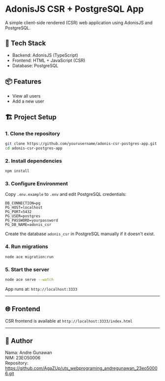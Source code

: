 
# AdonisJS CSR + PostgreSQL App

A simple client-side rendered (CSR) web application using AdonisJS and PostgreSQL.

## 🧰 Tech Stack

- Backend: AdonisJS (TypeScript)
- Frontend: HTML + JavaScript (CSR)
- Database: PostgreSQL

## 📦 Features

- View all users
- Add a new user

## 🏗️ Project Setup

### 1. Clone the repository

```bash
git clone https://github.com/yourusername/adonis-csr-postgres-app.git
cd adonis-csr-postgres-app
```

### 2. Install dependencies

```bash
npm install
```

### 3. Configure Environment

Copy `.env.example` to `.env` and edit PostgreSQL credentials:

```dotenv
DB_CONNECTION=pg
PG_HOST=localhost
PG_PORT=5432
PG_USER=postgres
PG_PASSWORD=yourpassword
PG_DB_NAME=adonis_csr
```

Create the database `adonis_csr` in PostgreSQL manually if it doesn't exist.

### 4. Run migrations

```bash
node ace migration:run
```

### 5. Start the server

```bash
node ace serve --watch
```

App runs at: `http://localhost:3333`

---

## 🌐 Frontend

CSR frontend is available at `http://localhost:3333/index.html`

---

## 👤 Author

Nama: Andre Gunawan  
NIM: 23EO50006  
Repository: https://github.com/AgaZUp/uts_webprograming_andregunawan_23eo50006.git
